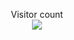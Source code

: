 []()

[]()

[]()

[]()

[]()

[]()

[]()

[]()

[]()

[]()



<p align="center"> 
  Visitor count<br>
  <img src="https://profile-counter.glitch.me/atharva-narkhede-pythonw7sk/count.svg" />
</p>

